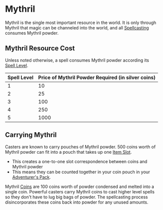 # Mythril

Mythril is the single most important resource in the world. It is only through Mythril that magic can be channeled into the world, and all [Spellcasting](Spellcasting.md) consumes Mythril powder.

## Mythril Resource Cost

Unless noted otherwise, a spell consumes Mythril powder according its [Spell Level](Spell%20Level.md).

| Spell Level | Price of Mythril Powder Required (in silver coins) |
| ----------- | -------------------------------------------------- |
| 1           | 10                                                 |
| 2           | 25                                                 |
| 3           | 100                                                |
| 4           | 250                                                |
| 5           | 1000                                               |

## Carrying Mythril

Casters are known to carry pouches of Mythril powder. 500 coins worth of Mythril powder can fit into a pouch that takes up one [Item Slot](../Player%20Characters/Derived%20Statistics/Item%20Slots.md).

- This creates a one-to-one slot correspondence between coins and Mythril powder
- This means they can be counted together in your coin pouch in your [Adventurer's Pack](../Items/Individual%20Item%20Cards/Gear/100%20Coins/Adventurer's%20Pack.md).

Mythril [Coins](../Economy/Coins.md#Imperial%20Currency%20and%20Availability) are 100 coins worth of powder condensed and melted into a single coin. Powerful casters carry Mythril coins to cast higher level spells so they don't have to lug big bags of powder. The spellcasting process disincorporates these coins back into powder for any unused amounts.
